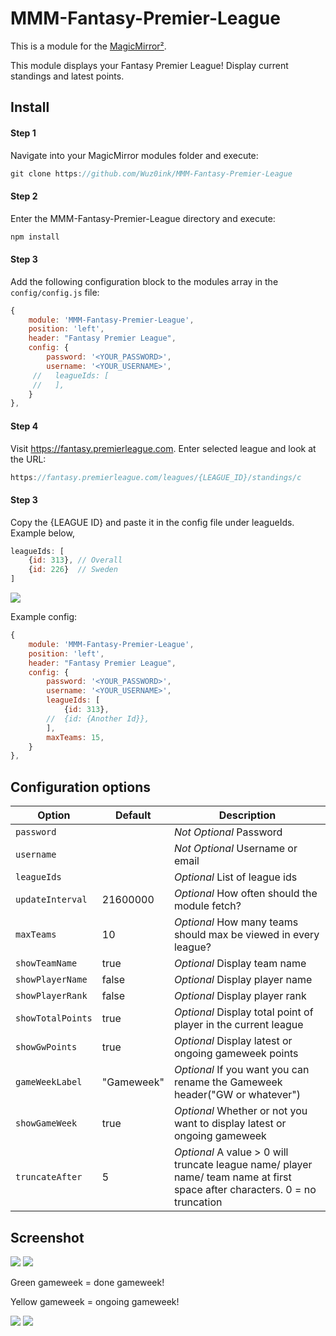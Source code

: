 # MMM-Fantasy-Premier-League

This is a module for the [MagicMirror²](https://github.com/MichMich/MagicMirror/).

This module displays your Fantasy Premier League!
Display current standings and latest points.



## Install
#### Step 1
Navigate into your MagicMirror modules folder and execute:
```js
git clone https://github.com/Wuz0ink/MMM-Fantasy-Premier-League
```
#### Step 2
Enter the MMM-Fantasy-Premier-League directory and execute:
```js
npm install
```
#### Step 3

Add the following configuration block to the modules array in the `config/config.js` file:

```js
{
    module: 'MMM-Fantasy-Premier-League',
    position: 'left',
    header: "Fantasy Premier League",
    config: {
        password: '<YOUR_PASSWORD>',
        username: '<YOUR_USERNAME>',
     //   leagueIds: [
     //   ],
    }
},
```

#### Step 4

Visit https://fantasy.premierleague.com. Enter selected league and look at the URL:
```js
https://fantasy.premierleague.com/leagues/{LEAGUE_ID}/standings/c
```
#### Step 3
Copy the {LEAGUE ID} and paste it in the config file under leagueIds. Example below,

```js
leagueIds: [
    {id: 313}, // Overall
    {id: 226}  // Sweden
]
```

![](Screenshots/Screenshot2.png)

Example config:
```js
{
    module: 'MMM-Fantasy-Premier-League',
    position: 'left',
    header: "Fantasy Premier League",
    config: {
        password: '<YOUR_PASSWORD>',
        username: '<YOUR_USERNAME>',
        leagueIds: [
            {id: 313},
        //  {id: {Another Id}},
        ],
        maxTeams: 15,
    }
},
```

## Configuration options

| Option           | Default   | Description
|------------------|-----------|-----------------------------------------
| `password`       |           | *Not Optional* Password
| `username`       |           | *Not Optional* Username or email
| `leagueIds`      |           | *Optional* List of league ids
| `updateInterval` |  21600000 | *Optional* How often should the module fetch?
| `maxTeams`       |  10       | *Optional* How many teams should max be viewed in every league?
| `showTeamName`   |  true     | *Optional* Display team name
| `showPlayerName` |  false    | *Optional* Display player name
| `showPlayerRank` |  false    | *Optional* Display player rank
| `showTotalPoints`|  true     | *Optional* Display total point of player in the current league
| `showGwPoints`   |  true     | *Optional* Display latest or ongoing gameweek points
| `gameWeekLabel`  | "Gameweek"| *Optional* If you want you can rename the Gameweek header("GW or whatever")
| `showGameWeek`   |  true     | *Optional* Whether or not you want to display latest or ongoing gameweek
| `truncateAfter`  |    5      | *Optional* A value > 0 will truncate league name/ player name/ team name at first space after <value> characters. 0 = no truncation


## Screenshot

![](Screenshots/Screenshot.png)
![](Screenshots/Screenshot3.png)

Green gameweek = done gameweek!

Yellow gameweek = ongoing gameweek!

![](Screenshots/Screenshot4.png)
![](Screenshots/Screenshot5.png)
